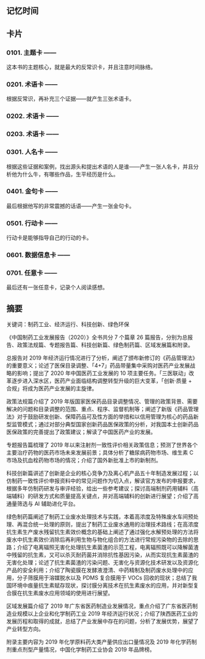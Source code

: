 ## 记忆时间

## 卡片

### 0101. 主题卡 ——

这本书的主题核心，就是最大的反常识卡，并且注意时间脉络。

### 0201. 术语卡 ——

根据反常识，再补充三个证据——就产生三张术语卡。

### 0202. 术语卡 ——

### 0203. 术语卡 ——

### 0301. 人名卡 ——

根据这些证据和案例，找出源头和提出术语的人是谁——产生一张人名卡，并且分析他为什么牛，有哪些作品，生平经历是什么。

### 0401. 金句卡 ——

最后根据他写的非常震撼的话语——产生一张金句卡。

### 0501. 行动卡 ——

行动卡是能够指导自己的行动的卡。

### 0601. 数据信息卡 ——

### 0701. 任意卡 ——

最后还有一张任意卡，记录个人阅读感想。

## 摘要

关键词：制药工业、经济运行、科技创新、绿色环保

《中国制药工业发展报告（2020）》全书共分 7 个篇章 26 篇报告，分别为总报告、政策法规篇、专题报告篇、科技创新篇、绿色制药篇、区域发展篇和附录。

总报告对 2019 年经济运行情况进行了分析，阐述了颁布新修订的《药品管理法》的重要意义；论述了医保目录调整、「4+7」药品带量集中采购对医药产业发展战略的影响；提出了 2020 年中国医药工业发展的 10 项主要任务。「三医联动」改革逐步进入深水区，医药产业面临结构调整转型升级的巨大变革，「创新·质量 + 合规」将成为医药产业发展的主旋律。

政策法规篇介绍了 2019 年版国家医保药品目录调整情况、管理的政策背景、需要解决的问题和目录调整的范围、重点、程序、监督机制等；阐述了新版《药品管理法》对于鼓励研发创新、保障药品可及性方面的举措和以信用管理为核心的药品新型监管模式；通过对部分典型国家创新药品医保政策的分析，对我国本土创新药品医保政策的完善提出了政策建议；解读了中国医药产业的发展。

专题报告篇梳理了 2019 年以来注射剂一致性评价相关政策信息；预测了世界各个主要治疗药物的医药市场未来发展前景；具体分析了糖尿病药物市场、维生素 C 市场及抗血栓药物市场的情况；介绍了国外新批准上市的新制剂。

科技创新篇讲述了创新是企业的核心竞争力及离心机产品五十年制造发展过程；以仿制药一致性评价申报资料中的常见问题作为切入点，解读官方发布的申报要求，根据多年仿制药研发与审评经验，给出一些参考建议；探讨高端制剂药用辅料（高端辅料）的研发方式和质量提高关键点，并对高端辅料的创新进行展望；介绍了高通量筛选与 AI 辅助进化平台。

绿色制药篇阐述了制药工业废水处理技术与实践，本着高浓度及特殊废水车间预处理、再混合统一处理的原则，提出了制药工业废水通用的治理技术路线；在高浓度抗生素生产废水残留抗生素效价概念的基础上阐述了通过强化水解预处理的方法将废水中抗生素效价消除后再利用生物与物化组合的方法进行常规污染物的去除的思路；介绍了电离辐照无害化处理抗生素菌渣的示范工程，电离辐照既可以降解菌渣中残留的抗生素，又可以杀灭耐药菌并消除抗性基因污染，从而实现抗生素菌渣的无害化处理；论述了抗生素菌渣的污染问题、无害化与资源化技术研发以及资源化产品的安全利用；介绍了陶瓷膜在发酵液澄清、中药精制及制药废水处理中的应用，分子筛膜用于溶媒脱水以及 PDMS 复合膜用于 VOCs 回收的现状；总结了我国环境中痕量抗生素赋存现状，探讨膜分离技术在抗生素废水的应用，并对新型复合膜在抗生素废水应用领域的使用进行展望。

区域发展篇介绍了 2019 年广东省医药制造业发展情况，重点介绍了广东省医药制造业规模以上企业和化学制药工业 2019 年经济运行状况；介绍了陕西医药工业的发展历程和取得的成就，总结了产业发展中存在的问题，分析了发展优势，展望了产业转型方向。

附录主要内容为 2019 年化学原料药大类产量供应出口量情况及 2019 年化学药制剂重点剂型产量情况，中国化学制药工业协会 2019 年品牌榜。